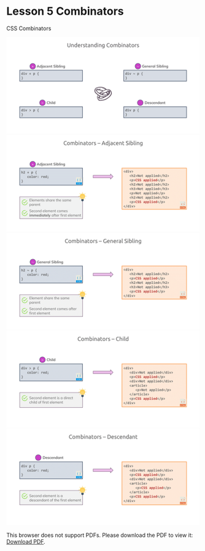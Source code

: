 # Lesson 5 Combinators

CSS Combinators

<img src="images/css-combinators-1.png" />
<img src="images/css-combinators-2.png" />
<img src="images/css-combinators-3.png" />
<img src="images/css-combinators-4.png" />
<img src="images/css-combinators-5.png" />

<p>This browser does not support PDFs. Please download the PDF to view it: <a href="css-combinators.pdf">Download PDF</a>.</p>
</embed>
